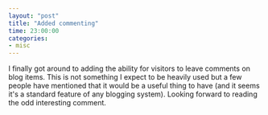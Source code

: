 ```yaml
---
layout: "post"
title: "Added commenting"
time: 23:00:00
categories: 
- misc
---
```

 I finally got around to adding the ability for visitors to leave comments on blog items. This is not something I expect to be heavily used but a few people have mentioned that it would be a useful thing to have (and it seems it's a standard feature of any blogging system). Looking forward to reading the odd interesting comment.